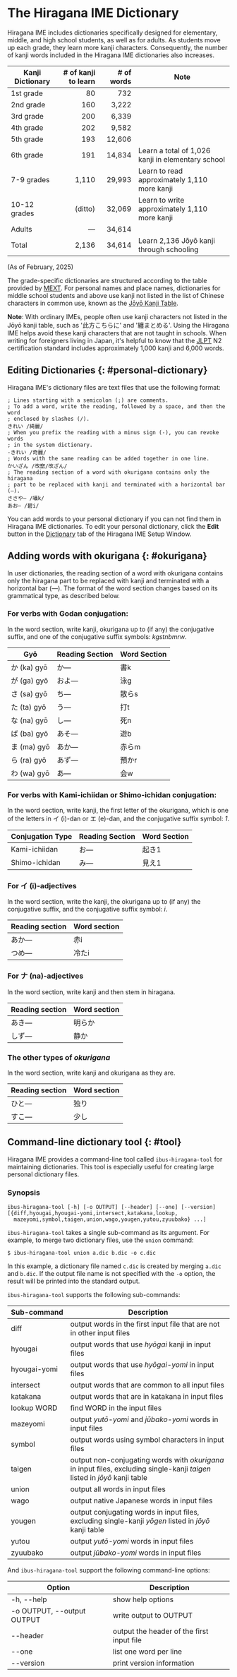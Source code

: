 # The Hiragana IME Dictionary

Hiragana IME includes dictionaries specifically designed for elementary, middle, and high school students, as well as for adults.
As students move up each grade, they learn more kanji characters.
Consequently, the number of kanji words included in the Hiragana IME dictionaries also increases.

Kanji Dictionary | # of kanji to learn | # of words | Note
--|--:|--:|--
1st grade | 80 | 732
2nd grade | 160 | 3,222
3rd grade | 200 | 6,339
4th grade | 202 | 9,582
5th grade | 193 | 12,606
6th grade | 191 | 14,834 | Learn a total of 1,026 kanji in elementary school
7-9 grades | 1,110 | 29,993 | Learn to read approximately 1,110 more kanji
10-12 grades | (ditto) |32,069 | Learn to write approximately 1,110 more kanji
Adults | — | 34,614
Total | 2,136 | 34,614 | Learn 2,136 Jōyō kanji through schooling

(As of February, 2025)

The grade-specific dictionaries are structured according to the table provided by [MEXT](http://www.mext.go.jp/a_menu/shotou/new-cs/1385768.htm).
For personal names and place names, dictionaries for middle school students and above use kanji not listed in the list of Chinese characters in common use, known as the [Jōyō Kanji Table](https://www.bunka.go.jp/kokugo_nihongo/sisaku/joho/joho/kijun/naikaku/kanji/).


**Note**:
With ordinary IMEs, people often use kanji characters not listed in the Jōyō kanji table, such as '￹此方￺こちら￻に' and '￹纏￺まと￻める'.
Using the Hiragana IME helps avoid these kanji characters that are not taught in schools.
When writing for foreigners living in Japan, it's helpful to know that the [JLPT](https://www.jlpt.jp/) N2 certification standard includes approximately 1,000 kanji and 6,000 words.

## Editing Dictionaries {: #personal-dictionary}

Hiragana IME's dictionary files are text files that use the following format:

```
; Lines starting with a semicolon (;) are comments.
; To add a word, write the reading, followed by a space, and then the word
; enclosed by slashes (/).
きれい /綺麗/
; When you prefix the reading with a minus sign (-), you can revoke words
; in the system dictionary.
-きれい /奇麗/
; Words with the same reading can be added together in one line.
かいざん /改竄/改ざん/
; The reading section of a word with okurigana contains only the hiragana
; part to be replaced with kanji and terminated with a horizontal bar (―).
ささや― /囁k/
あお― /碧i/
```

You can add words to your personal dictionary if you can not find them in Hiragana IME dictionaries.
To edit your personal dictionary, click the **Edit** button in the [Dictionary](settings.html#dictionary) tab of the Hiragana IME Setup Window.


## Adding words with okurigana {: #okurigana}

In user dictionaries, the reading section of a word with okurigana contains only the hiragana part to be replaced with kanji and terminated with a horizontal bar (―).
The format of the word section changes based on its grammatical type, as described below.

### For verbs with Godan conjugation:

In the word section, write kanji, okurigana up to (if any) the conjugative suffix, and one of the conjugative suffix symbols: *kgstnbmrw*.

Gyō | Reading Section | Word Section
---|---|---
か (ka) gyō | か― | 書k
が (ga) gyō | およ― | 泳g
さ (sa) gyō | ち― | 散らs
た (ta) gyō | う― | 打t
な (na) gyō | し― | 死n
ば (ba) gyō | あそ― | 遊b
ま (ma) gyō | あか― | 赤らm
ら (ra) gyō | あず― | 預かr
わ (wa) gyō | あ― | 会w

### For verbs with Kami-ichiidan or Shimo-ichidan conjugation:

In the word section, write kanji, the first letter of the okurigana, which is one of the letters in イ (i)-dan or エ (e)-dan, and the conjugative suffix symbol: *1*.

Conjugation Type | Reading Section | Word Section
---|---|---
Kami-ichiidan | お― | 起き1
Shimo-ichidan | み― | 見え1

### For イ (i)-adjectives

In the word section, write the kanji, the okurigana up to (if any) the conjugative suffix, and the conjugative suffix symbol: *i*.

Reading section | Word section
---|---
あか― | 赤i
つめ― | 冷たi

### For ナ (na)-adjectives

In the word section, write kanji and then stem in hiragana.

Reading section | Word section
---|---
あき― | 明らか
しず― | 静か

### The other types of *okurigana*

In the word section, write kanji and okurigana as they are.

Reading section | Word section
---|---
ひと― | 独り
すこ― | 少し


## Command-line dictionary tool {: #tool}

Hiragana IME provides a command-line tool called <code>ibus-hiragana-tool</code> for maintaining dictionaries.
This tool is especially useful for creating large personal dictionary files.

### Synopsis

```
ibus-hiragana-tool [-h] [-o OUTPUT] [--header] [--one] [--version]
[{diff,hyougai,hyougai-yomi,intersect,katakana,lookup,
  mazeyomi,symbol,taigen,union,wago,yougen,yutou,zyuubako} ...]
```

<code>ibus-hiragana-tool</code> takes a single sub-command as its argument.
For example, to merge two dictionary files, use the <code>union</code> command:


```
$ ibus-hiragana-tool union a.dic b.dic -o c.dic
```


In this example, a dictionary file named <code>c.dic</code> is created by merging <code>a.dic</code> and <code>b.dic</code>.
If the output file name is not specified with the <code>-o</code> option, the result will be printed into the standard output.

<code>ibus-hiragana-tool</code> supports the following sub-commands:

<nobr>Sub-command</nobr>| Description
--|--
diff | output words in the first input file that are not in other input files
hyougai | output words that use *hyōgai* kanji in input files
<nobr>hyougai-yomi</nobr> | output words that use *hyōgai-yomi* in input files
intersect | output words that are common to all input files
katakana | output words that are in katakana in input files
<nobr>lookup WORD</nobr> | find WORD in the input files
mazeyomi | output *yutō-yomi* and *jūbako-yomi* words in input files
symbol | output words using symbol characters in input files
taigen | output non-conjugating words with *okurigana* in input files, excluding single-kanji *taigen* listed in *jōyō* kanji table
union | output all words in input files
wago | output native Japanese words in input files
yougen | output conjugating words in input files, excluding single-kanji *yōgen* listed in *jōyō* kanji table
yutou | output *yutō-yomi* words in input files
zyuubako | output *jūbako-yomi* words in input files

And <code>ibus-hiragana-tool</code> support the following command-line options:

Option | Description
--|--
-h, --help | show help options
-o OUTPUT, --output OUTPUT | write output to OUTPUT
--header | output the header of the first input file
--one | list one word per line
--version | print version information
